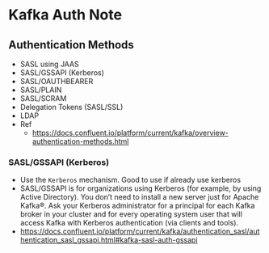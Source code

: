 # Kafka Auth Note

## Authentication Methods
- SASL using JAAS
- SASL/GSSAPI (Kerberos)
- SASL/OAUTHBEARER
- SASL/PLAIN
- SASL/SCRAM
- Delegation Tokens (SASL/SSL)
- LDAP
- Ref
	- https://docs.confluent.io/platform/current/kafka/overview-authentication-methods.html

### SASL/GSSAPI (Kerberos)
- Use the `Kerberos` mechanism. Good to use if already use kerberos
- SASL/GSSAPI is for organizations using Kerberos (for example, by using Active Directory). You don’t need to install a new server just for Apache Kafka®. Ask your Kerberos administrator for a principal for each Kafka broker in your cluster and for every operating system user that will access Kafka with Kerberos authentication (via clients and tools).
- https://docs.confluent.io/platform/current/kafka/authentication_sasl/authentication_sasl_gssapi.html#kafka-sasl-auth-gssapi
